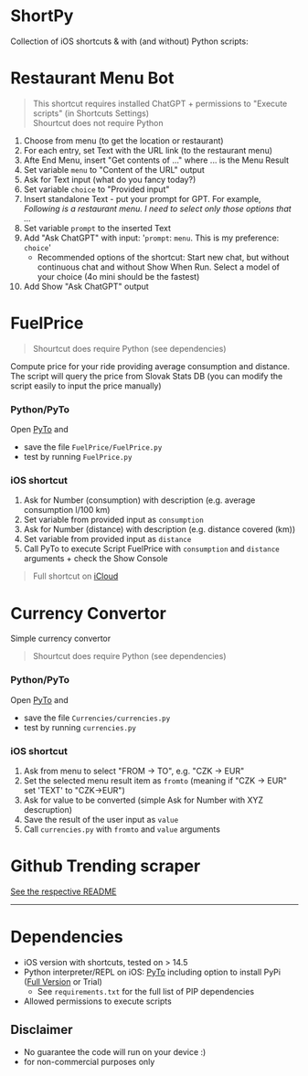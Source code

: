 ShortPy
=======

Collection of iOS shortcuts & with (and without) Python scripts:


# Restaurant Menu Bot

> This shortcut requires installed ChatGPT + permissions to "Execute scripts" (in Shortcuts Settings)  
> Shourtcut does not require Python

1. Choose from menu (to get the location or restaurant)
2. For each entry, set Text with the URL link (to the restaurant menu)
3. Afte End Menu, insert "Get contents of ..." where ... is the Menu Result
4. Set variable `menu` to "Content of the URL" output
5. Ask for Text input (what do you fancy today?)
6. Set variable `choice` to "Provided input"
7. Insert standalone Text - put your prompt for GPT. For example, _Following is a restaurant menu. I need to select only those options that ..._
8. Set variable `prompt` to the inserted Text
9. Add "Ask ChatGPT" with input: '`prompt`: `menu`. This is my preference: `choice`'
    * Recommended options of the shortcut: Start new chat, but without continuous chat and without Show When Run. Select a model of your choice (4o mini should be the fastest)
10. Add Show "Ask ChatGPT" output

# FuelPrice

> Shourtcut does require Python (see dependencies)

Compute price for your ride providing average consumption and distance. The script will query the price from Slovak Stats DB (you can modify the script easily to input the price manually)


### **Python/PyTo**

Open [PyTo](https://pyto.app) and 
* save the file `FuelPrice/FuelPrice.py`
* test by running `FuelPrice.py` 

### **iOS shortcut**

1. Ask for Number (consumption) with description (e.g. average consumption l/100 km)
2. Set variable from provided input as `consumption`
3. Ask for Number (distance) with description (e.g. distance covered (km))
4. Set variable from provided input as `distance`
5. Call PyTo to execute Script FuelPrice with `consumption` and `distance` arguments + check the Show Console

> Full shortcut on [iCloud](https://www.icloud.com/shortcuts/4b5c44e628274ed5b380523857292802)

# Currency Convertor

Simple currency convertor

> Shourtcut does require Python (see dependencies)

### **Python/PyTo**

Open [PyTo](https://pyto.app) and 
* save the file `Currencies/currencies.py`
* test by running `currencies.py` 

### **iOS shortcut**

1. Ask from menu to select "FROM -> TO", e.g. "CZK -> EUR"
2. Set the selected menu result item as `fromto` (meaning if "CZK -> EUR" set 'TEXT' to "CZK->EUR")
3. Ask for value to be converted (simple Ask for Number with XYZ descruption)
4. Save the result of the user input as `value`
5. Call `currencies.py` with `fromto` and `value` arguments

# Github Trending scraper

[See the respective README](GithubTrending/README.md)

--------------
# Dependencies

* iOS version with shortcuts, tested on > 14.5
* Python interpreter/REPL on iOS: [PyTo](https://pyto.app) including option to install PyPi ([Full Version](https://apps.apple.com/us/app/pyto-python-3/id1436650069?ign-mpt=uo%3D4) or Trial)
    * See  `requirements.txt` for the full list of PIP dependencies 
* Allowed permissions to execute scripts

## Disclaimer

* No guarantee the code will run on your device :)
* for non-commercial purposes only